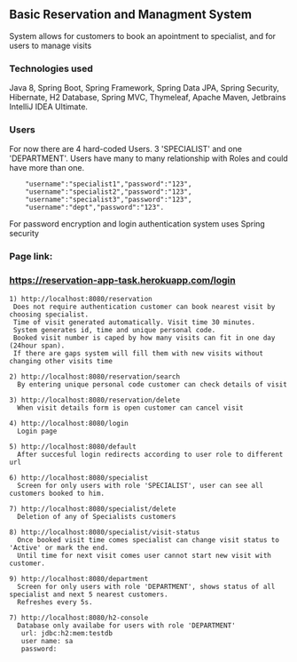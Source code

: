 ## Basic Reservation and Managment System 
System allows for customers to book an apointment to specialist, and for users to manage visits 

### Technologies used
Java 8,
Spring Boot, 
Spring Framework, 
Spring Data JPA,
Spring Security,
Hibernate,
H2 Database,
Spring MVC,
Thymeleaf,
Apache Maven,
Jetbrains IntelliJ IDEA Ultimate.

### Users
For now there are 4 hard-coded Users. 3 'SPECIALIST' and one 'DEPARTMENT'.
Users have many to many relationship with Roles and could have more than one.
```
    "username":"specialist1","password":"123",
    "username":"specialist2","password":"123",
    "username":"specialist3","password":"123",
    "username":"dept","password":"123".
```
For password encryption and login authentication system uses Spring security

### Page link:
### https://reservation-app-task.herokuapp.com/login

```
1) http://localhost:8080/reservation
 Does not require authentication customer can book nearest visit by choosing specialist. 
 Time of visit generated automatically. Visit time 30 minutes.
 System generates id, time and unique personal code.
 Booked visit number is caped by how many visits can fit in one day (24hour span).
 If there are gaps system will fill them with new visits without changing other visits time
  
2) http://localhost:8080/reservation/search
  By entering unique personal code customer can check details of visit
  
3) http://localhost:8080/reservation/delete
  When visit details form is open customer can cancel visit

4) http://localhost:8080/login
  Login page
  
5) http://localhost:8080/default
  After succesful login redirects according to user role to different url
  
6) http://localhost:8080/specialist
  Screen for only users with role 'SPECIALIST', user can see all customers booked to him.

7) http://localhost:8080/specialist/delete
  Deletion of any of Specialists customers
  
8) http://localhost:8080/specialist/visit-status
  Once booked visit time comes specialist can change visit status to 'Active' or mark the end. 
  Until time for next visit comes user cannot start new visit with customer.
 
9) http://localhost:8080/department
  Screen for only users with role 'DEPARTMENT', shows status of all specialist and next 5 nearest customers.
  Refreshes every 5s.
 
7) http://localhost:8080/h2-console
  Database only availabe for users with role 'DEPARTMENT'
   url: jdbc:h2:mem:testdb
   user name: sa
   password: 
```
